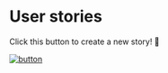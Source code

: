 # User stories

Click this button to create a new story! 🐝

[![button](https://dabuttonfactory.com/button.png?t=Create+new+story&f=Open+Sans-Bold&ts=26&tc=fff&hp=45&vp=20&c=11&bgt=unicolored&bgc=FFC469)](https://github.com/andrea689/User-Stories/issues/new?projects=andrea689/User-Stories/2&template=user-story.md)
